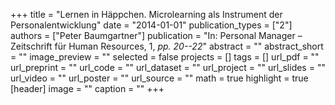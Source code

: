 +++
title = "Lernen in Häppchen. Microlearning als Instrument der Personalentwicklung"
date = "2014-01-01"
publication_types = ["2"]
authors = ["Peter Baumgartner"]
publication = "In: Personal Manager – Zeitschrift für Human Resources, 1, _pp. 20--22_"
abstract = ""
abstract_short = ""
image_preview = ""
selected = false
projects = []
tags = []
url_pdf = ""
url_preprint = ""
url_code = ""
url_dataset = ""
url_project = ""
url_slides = ""
url_video = ""
url_poster = ""
url_source = ""
math = true
highlight = true
[header]
image = ""
caption = ""
+++

